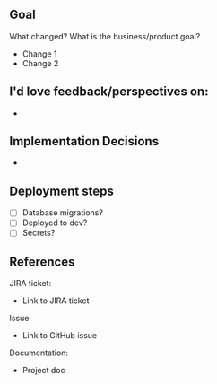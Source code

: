 ## Goal

What changed? What is the business/product goal?

- Change 1
- Change 2

## I'd love feedback/perspectives on:

-

## Implementation Decisions

-

## Deployment steps

- [ ] Database migrations?
- [ ] Deployed to dev?
- [ ] Secrets?

## References

JIRA ticket:

- Link to JIRA ticket

Issue:

- Link to GitHub issue

Documentation:

- Project doc
